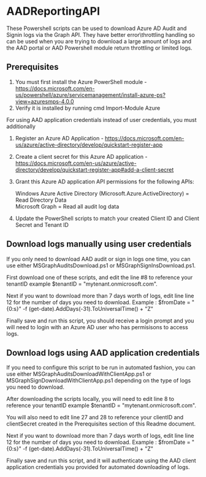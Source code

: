 # AADReportingAPI

These Powershell scripts can be used to download Azure AD Audit and Signin logs via the Graph API.  They have better error\throttling handling so can be used when you are trying to download a large amount of logs and the AAD portal or AAD Powershell module return throttling or limited logs.

## Prerequisites
1. You must first install the Azure PowerShell module - https://docs.microsoft.com/en-us/powershell/azure/servicemanagement/install-azure-ps?view=azuresmps-4.0.0
2. Verify it is installed by running cmd Import-Module Azure

For using AAD application credentials instead of user credentials, you must additionally
1. Register an Azure AD Application - https://docs.microsoft.com/en-us/azure/active-directory/develop/quickstart-register-app
2. Create a client secret for this Azure AD application - https://docs.microsoft.com/en-us/azure/active-directory/develop/quickstart-register-app#add-a-client-secret
3. Grant this Azure AD application API permissions for the following APIs:

    Windows Azure Active Directory (Microsoft.Azure.ActiveDirectory) = Read Directory Data <br>
    Microsoft Graph                                                  = Read all audit log data

4. Update the PowerShell scripts to match your created Client ID and Client Secret and Tenant ID

## Download logs manually using user credentials

If you only need to download AAD audit or sign in logs one time, you can use either MSGraphAuditsDownload.ps1 or MSGraphSignInsDownload.ps1.

First download one of these scripts, and edit the line #8 to reference your tenantID  example $tenantID = "mytenant.onmicrosoft.com".

Next if you want to download more than 7 days worth of logs, edit line line 12 for the number of days you need to download.  Example : $fromDate = "{0:s}" -f (get-date).AddDays(-31).ToUniversalTime() + "Z"

Finally save and run this script, you should receive a login prompt and you will need to login with an Azure AD user who has permisisons to access logs.

## Download logs using AAD application credentials

If you need to configure this script to be run in automated fashion, you can use either MSGraphAuditsDownloadWithClientApp.ps1 or MSGraphSignDownloadWithClientApp.ps1 depending on the type of logs you need to download.

After downloading the scripts locally, you will need to edit line 8 to reference your tenantID  example $tenantID = "mytenant.onmicrosoft.com".

You will also need to edit line 27 and 28 to reference your clientID and clientSecret created in the Prerequisites section of this Readme document.

Next if you want to download more than 7 days worth of logs, edit line line 12 for the number of days you need to download.  Example : $fromDate = "{0:s}" -f (get-date).AddDays(-31).ToUniversalTime() + "Z"

Finally save and run this script, and it will authenticate using the AAD client application credentials you provided for automated downloading of logs.
